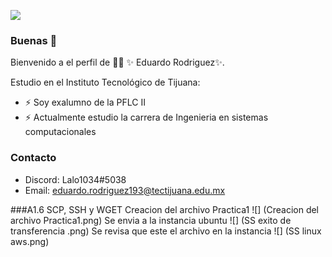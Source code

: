 ![](https://images.cooltext.com/5643146.png)
### Buenas 👋


Bienvenido a el perfil de 👨‍🏫 ✨ Eduardo Rodriguez✨.

Estudio en el Instituto Tecnológico de Tijuana:

- ⚡ Soy exalumno de la PFLC II
- ⚡ Actualmente estudio la carrera de Ingenieria en sistemas computacionales  

### Contacto

- Discord: Lalo1034#5038
- Email: eduardo.rodriguez193@tectijuana.edu.mx

###A1.6  SCP, SSH y WGET
Creacion del archivo Practica1
![] (Creacion del archivo Practica1.png)
Se envia a la instancia ubuntu
![] (SS exito de transferencia .png)
Se revisa que este el archivo en la instancia
![] (SS linux aws.png)
